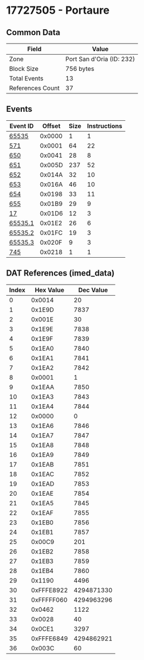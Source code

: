 # 17727505 - Portaure

## Common Data

| Field            | Value                     |
|------------------|---------------------------|
| Zone             | Port San d'Oria (ID: 232) |
| Block Size       | 756 bytes                 |
| Total Events     | 13                        |
| References Count | 37                        |

## Events

| Event ID                | Offset   |   Size |   Instructions |
|-------------------------|----------|--------|----------------|
| [65535](./65535.md)     | 0x0000   |      1 |              1 |
| [571](./571.md)         | 0x0001   |     64 |             22 |
| [650](./650.md)         | 0x0041   |     28 |              8 |
| [651](./651.md)         | 0x005D   |    237 |             52 |
| [652](./652.md)         | 0x014A   |     32 |             10 |
| [653](./653.md)         | 0x016A   |     46 |             10 |
| [654](./654.md)         | 0x0198   |     33 |             11 |
| [655](./655.md)         | 0x01B9   |     29 |              9 |
| [17](./17.md)           | 0x01D6   |     12 |              3 |
| [65535.1](./65535.1.md) | 0x01E2   |     26 |              6 |
| [65535.2](./65535.2.md) | 0x01FC   |     19 |              3 |
| [65535.3](./65535.3.md) | 0x020F   |      9 |              3 |
| [745](./745.md)         | 0x0218   |      1 |              1 |

## DAT References (imed_data)

|   Index | Hex Value   |   Dec Value |
|---------|-------------|-------------|
|       0 | 0x0014      |          20 |
|       1 | 0x1E9D      |        7837 |
|       2 | 0x001E      |          30 |
|       3 | 0x1E9E      |        7838 |
|       4 | 0x1E9F      |        7839 |
|       5 | 0x1EA0      |        7840 |
|       6 | 0x1EA1      |        7841 |
|       7 | 0x1EA2      |        7842 |
|       8 | 0x0001      |           1 |
|       9 | 0x1EAA      |        7850 |
|      10 | 0x1EA3      |        7843 |
|      11 | 0x1EA4      |        7844 |
|      12 | 0x0000      |           0 |
|      13 | 0x1EA6      |        7846 |
|      14 | 0x1EA7      |        7847 |
|      15 | 0x1EA8      |        7848 |
|      16 | 0x1EA9      |        7849 |
|      17 | 0x1EAB      |        7851 |
|      18 | 0x1EAC      |        7852 |
|      19 | 0x1EAD      |        7853 |
|      20 | 0x1EAE      |        7854 |
|      21 | 0x1EA5      |        7845 |
|      22 | 0x1EAF      |        7855 |
|      23 | 0x1EB0      |        7856 |
|      24 | 0x1EB1      |        7857 |
|      25 | 0x00C9      |         201 |
|      26 | 0x1EB2      |        7858 |
|      27 | 0x1EB3      |        7859 |
|      28 | 0x1EB4      |        7860 |
|      29 | 0x1190      |        4496 |
|      30 | 0xFFFE8922  |  4294871330 |
|      31 | 0xFFFFF060  |  4294963296 |
|      32 | 0x0462      |        1122 |
|      33 | 0x0028      |          40 |
|      34 | 0x0CE1      |        3297 |
|      35 | 0xFFFE6849  |  4294862921 |
|      36 | 0x003C      |          60 |
